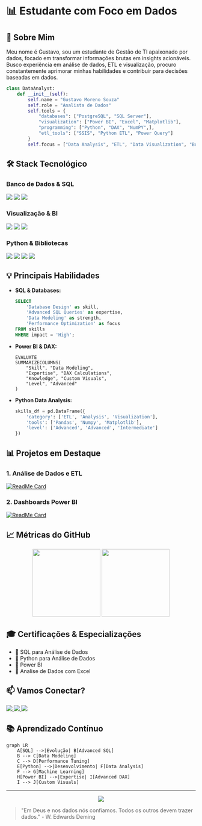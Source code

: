 # 📊 Estudante com Foco em Dados

## 🎯 Sobre Mim
Meu nome é Gustavo, sou um estudante de Gestão de TI apaixonado por dados, focado em transformar informações brutas em insights acionáveis. Busco experiência em análise de dados, ETL e visualização, procuro constantemente aprimorar minhas habilidades e contribuir para decisões baseadas em dados.

```python
class DataAnalyst:
    def __init__(self):
        self.name = "Gustavo Moreno Souza"
        self.role = "Analista de Dados"
        self.tools = {
            "databases": ["PostgreSQL", "SQL Server"],
            "visualization": ["Power BI", "Excel", "Matplotlib"],
            "programming": ["Python", "DAX", "NumPY",],
            "etl_tools": ["SSIS", "Python ETL", "Power Query"]
        }
        self.focus = ["Data Analysis", "ETL", "Data Visualization", "Business Intelligence"]
```

## 🛠️ Stack Tecnológico

### Banco de Dados & SQL
<div align="left">
    <img src="https://img.shields.io/badge/PostgreSQL-316192?style=for-the-badge&logo=postgresql&logoColor=white" />
    <img src="https://img.shields.io/badge/SQL-4479A1?style=for-the-badge&logo=sql&logoColor=white" />
    <img src="https://img.shields.io/badge/SQL_Server-CC2927?style=for-the-badge&logo=microsoft-sql-server&logoColor=white" />
</div>

### Visualização & BI
<div align="left">
    <img src="https://img.shields.io/badge/Power_BI-F2C811?style=for-the-badge&logo=powerbi&logoColor=black" />
    <img src="https://img.shields.io/badge/DAX-F2C811?style=for-the-badge&logo=powerbi&logoColor=black" />
    <img src="https://img.shields.io/badge/Excel-217346?style=for-the-badge&logo=microsoft-excel&logoColor=white" />
</div>

### Python & Bibliotecas
<div align="left">
    <img src="https://img.shields.io/badge/Python-3776AB?style=for-the-badge&logo=python&logoColor=white" />
    <img src="https://img.shields.io/badge/Pandas-150458?style=for-the-badge&logo=pandas&logoColor=white" />
    <img src="https://img.shields.io/badge/Numpy-013243?style=for-the-badge&logo=numpy&logoColor=white" />
    <img src="https://img.shields.io/badge/Matplotlib-11557c?style=for-the-badge&logo=python&logoColor=white" />
</div>

## 💡 Principais Habilidades

- **SQL & Databases:**
  ```sql
  SELECT 
      'Database Design' as skill,
      'Advanced SQL Queries' as expertise,
      'Data Modeling' as strength,
      'Performance Optimization' as focus
  FROM skills
  WHERE impact = 'High';
  ```

- **Power BI & DAX:**
  ```dax
  EVALUATE
  SUMMARIZECOLUMNS(
      "Skill", "Data Modeling",
      "Expertise", "DAX Calculations",
      "Knowledge", "Custom Visuals",
      "Level", "Advanced"
  )
  ```

- **Python Data Analysis:**
  ```python
  skills_df = pd.DataFrame({
      'category': ['ETL', 'Analysis', 'Visualization'],
      'tools': ['Pandas', 'Numpy', 'Matplotlib'],
      'level': ['Advanced', 'Advanced', 'Intermediate']
  })
  ```

## 📊 Projetos em Destaque

### 1. Análise de Dados e ETL
[![ReadMe Card](https://github-readme-stats.vercel.app/api/pin/?username=SeuUsuario&repo=projeto-etl&theme=blue-green)](https://github.com/SeuUsuario/projeto-etl)

### 2. Dashboards Power BI
[![ReadMe Card](https://github-readme-stats.vercel.app/api/pin/?username=SeuUsuario&repo=dashboards&theme=blue-green)](https://github.com/SeuUsuario/dashboards)

## 📈 Métricas do GitHub

<div align="center">
    <img height="180em" src="https://github-readme-stats.vercel.app/api?username=SeuUsuario&show_icons=true&theme=blue-green&include_all_commits=true&count_private=true"/>
    <img height="180em" src="https://github-readme-stats.vercel.app/api/top-langs/?username=SeuUsuario&layout=compact&langs_count=7&theme=blue-green"/>
</div>

## 🎓 Certificações & Especializações

- 🏅 SQL para Análise de Dados
- 🏅 Python para Análise de Dados
- 🏅 Power BI
- 🏅 Analise de Dados com Excel

## 📫 Vamos Conectar?

<div align="left">
    <a href="mailto:g.moreno.souza05@gmail.com">
        <img src="https://img.shields.io/badge/Gmail-D14836?style=for-the-badge&logo=gmail&logoColor=white" />
    </a>
     <a href="https://www.linkedin.com/in/gustavo-moreno-8a925b26a/">
        <img src="https://img.shields.io/badge/LinkedIn-0077B5?style=for-the-badge&logo=linkedin&logoColor=white" />
    </a>
    <a href="https://medium.com/@seu-medium">
        <img src="https://img.shields.io/badge/Medium-12100E?style=for-the-badge&logo=medium&logoColor=white" />
    </a>
</div>

## 📚 Aprendizado Contínuo

```mermaid
graph LR
    A[SQL] -->|Evolução| B[Advanced SQL]
    B --> C[Data Modeling]
    C --> D[Performance Tuning]
    E[Python] -->|Desenvolvimento| F[Data Analysis]
    F --> G[Machine Learning]
    H[Power BI] -->|Expertise| I[Advanced DAX]
    I --> J[Custom Visuals]
```

---

<div align="center">
    <img src="https://komarev.com/ghpvc/?username=SeuUsuario&color=blue&style=flat-square&label=Visualizações+do+Perfil" />
</div>

> "Em Deus e nos dados nós confiamos. Todos os outros devem trazer dados." - W. Edwards Deming
